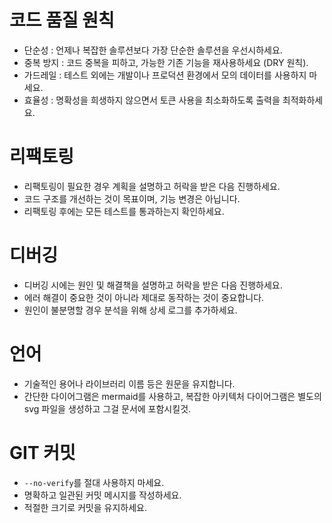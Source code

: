 
# 코드 품질 원칙

 - 단순성 : 언제나 복잡한 솔루션보다 가장 단순한 솔루션을 우선시하세요.
 - 중복 방지 : 코드 중복을 피하고, 가능한 기존 기능을 재사용하세요 (DRY 원칙).
 - 가드레일 : 테스트 외에는 개발이나 프로덕션 환경에서 모의 데이터를 사용하지 마세요.
 - 효율성 : 명확성을 희생하지 않으면서 토큰 사용을 최소화하도록 출력을 최적화하세요.

# 리팩토링

 - 리팩토링이 필요한 경우 계획을 설명하고 허락을 받은 다음 진행하세요.
 - 코드 구조를 개선하는 것이 목표이며, 기능 변경은 아닙니다.
 - 리팩토링 후에는 모든 테스트를 통과하는지 확인하세요.

# 디버깅

 - 디버깅 시에는 원인 및 해결책을 설명하고 허락을 받은 다음 진행하세요.
 - 에러 해결이 중요한 것이 아니라 제대로 동작하는 것이 중요합니다.
 - 원인이 불분명할 경우 분석을 위해 상세 로그를 추가하세요.

# 언어

 - 기술적인 용어나 라이브러리 이름 등은 원문을 유지합니다.
 - 간단한 다이어그램은 mermaid를 사용하고, 복잡한 아키텍처 다이어그램은 별도의 svg 파일을 생성하고 그걸 문서에 포함시킬것.

# GIT 커밋

 - `--no-verify`를 절대 사용하지 마세요.
 - 명확하고 일관된 커밋 메시지를 작성하세요.
 - 적절한 크기로 커밋을 유지하세요.
